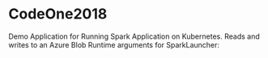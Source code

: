 # CodeOne2018

Demo Application for Running Spark Application on Kubernetes.  Reads and writes to an Azure Blob
Runtime arguments for SparkLauncher:
